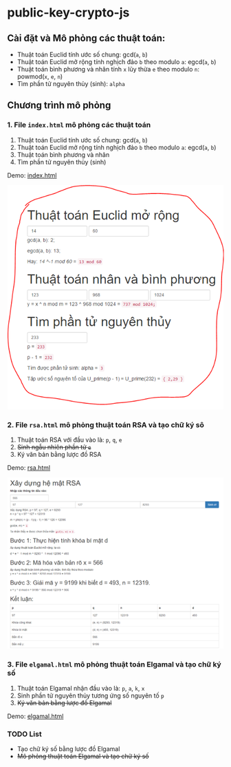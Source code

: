 # public-key-crypto-js
## Cài đặt và Mô phỏng các thuật toán:

* Thuật toán Euclid tính ước số chung: gcd(`a`, `b`)
* Thuật toán Euclid mở rộng tính nghịch đảo `b` theo modulo `a`: egcd(`a`, `b`)
* Thuật toán bình phương và nhân tính `x` lũy thừa `e` theo modulo `n`: powmod(`x`, `e`, `n`)
* Tìm phần tử nguyên thủy (sinh): `alpha`

## Chương trình mô phỏng

### 1. File `index.html` mô phỏng các thuật toán

1. Thuật toán Euclid tính ước số chung: gcd(`a`, `b`)
2. Thuật toán Euclid mở rộng tính nghịch đảo `b` theo modulo `a`: egcd(`a`, `b`)
3. Thuật toán bình phương và nhân
4. Tìm phần tử nguyên thủy (sinh)

Demo: [index.html](http://how.vndemy.com/uet/anhttt/index.html)

![Chương trình mô phỏng][1-thuat-toan-cai-dat]

### 2. File `rsa.html` mô phỏng thuật toán RSA và tạo chữ ký sô

1. Thuật toán RSA với đầu vào là: `p`, `q`, `e`
2. ~~Sinh ngẫu nhiên phần tử `e`~~
3. Ký văn bản bằng lược đồ RSA

Demo: [rsa.html](http://how.vndemy.com/uet/anhttt/rsa.html)

![Mô phỏng thuật toán RSA][2-mo-phong-rsa]

### 3. File `elgamal.html` mô phỏng thuật toán Elgamal và tạo chữ ký số

1. Thuật toán Elgamal nhận đầu vào là: `p`, `a`, `k`, `x`
2. Sinh phần tử nguyên thủy tương ứng số nguyên tố `p` 
3. ~~Ký văn bản bằng lược đồ Elgamal~~

Demo: [elgamal.html](http://how.vndemy.com/uet/anhttt/elgamal.html)

### TODO List
- Tạo chữ ký số bằng lược đồ Elgamal
- ~~Mô phỏng thuật toán Elgamal và tạo chữ ký số~~


[1-thuat-toan-cai-dat]: https://github.com/Vunb/public-key-crypto-js/raw/master/images/thuat-toan-cai-dat.PNG
[2-mo-phong-rsa]: https://github.com/Vunb/public-key-crypto-js/raw/master/images/mo-phong-rsa.PNG